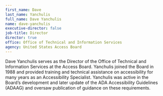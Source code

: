 ```yaml
---
first_name: Dave
last_name: Yanchulis
full_name: Dave Yanchulis
name: dave-yanchulis
executive-director: false
job-title: Director
director: true
office: Office of Technical and Information Services
agency: United States Access Board
---
```

Dave Yanchulis serves as the Director of the Office of Technical and Information Services at the Access Board. Yanchulis joined the Board in 1988 and provided training and technical assistance on accessibility for many years as an Accessibility Specialist. Yanchulis was active in the Board’s development and later update of the ADA Accessibility Guidelines (ADAAG) and oversaw publication of guidance on these requirements. 
